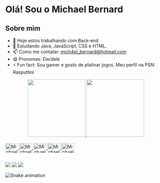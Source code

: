 # Olá! Sou o Michael Bernard

## Sobre mim

- 🔭 Hoje estou trabalhando com Back-end
- 🌱 Estudando Java, JavaScript, CSS e HTML.
- 📫 Como me contatar: mich4el_bernard@hotmail.com
- 😄 Pronomes: Ele/dele
- ⚡ Fun fact: Sou gamer e gosto de platinar jogos. Meu perfil na PSN: Rasputtini

<div align="center">
  <a href="https://github.com/rafaballerini">
  <img height="180em" src="https://github-readme-stats.vercel.app/api?username=rafaballerini&show_icons=true&theme=dracula&include_all_commits=true&count_private=true"/>
  <img height="180em" src="https://github-readme-stats.vercel.app/api/top-langs/?username=rafaballerini&layout=compact&langs_count=7&theme=dracula"/>
</div>

<div style="display: inline_block"><br>
  <img align="center" alt="Michael-Java" height="30" width="40" src="https://cdn.jsdelivr.net/gh/devicons/devicon/icons/java/java-original.svg">
  <img align="center" alt="Michael-SpringBoot" height="30" width="40" src="https://cdn.jsdelivr.net/gh/devicons/devicon/icons/spring/spring-original.svg">
  <img align="center" alt="Michael-Js" height="30" width="40" src="https://cdn.jsdelivr.net/gh/devicons/devicon/icons/javascript/javascript-original.svg">
  <img align="center" alt="Michael-HTML" height="30" width="40" src="https://cdn.jsdelivr.net/gh/devicons/devicon/icons/html5/html5-original.svg">
  <img align="center" alt="Michael-CSS" height="30" width="40" src="https://cdn.jsdelivr.net/gh/devicons/devicon/icons/css3/css3-original.svg">     
</div>
  
##
 
 <div> 
  <a href="https://instagram.com/mica.bernard" target="_blank"><img src="https://img.shields.io/badge/-Instagram-%23E4405F?style=for-the-badge&logo=instagram&logoColor=white" target="_blank"></a>
  <a href="https://facebook.com/michael.bernard.1069" target="_blank"><img src="https://img.shields.io/badge/Facebook-1877F2?style=for-the-badge&logo=facebook&logoColor=white" target="_blank"></a>
  <a href="https://www.linkedin.com/in/michael-bernard-santos/" target="_blank"><img src="https://img.shields.io/badge/-LinkedIn-%230077B5?style=for-the-badge&logo=linkedin&logoColor=white" target="_blank"></a> 
 
![Snake animation](https://github.com/MichaelBernardS/MichaelBernardS/blob/output/github-contribution-grid-snake.svg)
 
</div>
